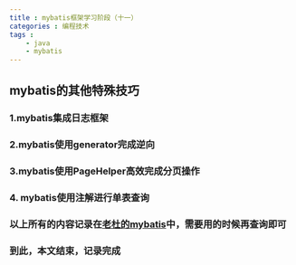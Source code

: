 ```yaml
---
title : mybatis框架学习阶段（十一）
categories : 编程技术
tags : 
    - java
    - mybatis
---
```

## mybatis的其他特殊技巧
### 1.mybatis集成日志框架
### 2.mybatis使用generator完成逆向
### 3.mybatis使用PageHelper高效完成分页操作
### 4. mybatis使用注解进行单表查询

### 以上所有的内容记录在[老杜的mybatis](https://www.yuque.com/zuihoudewu/java_note/mt2812#cKAWR)中，需要用的时候再查询即可

### 到此，本文结束，记录完成